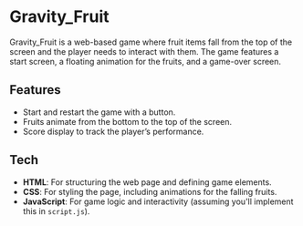 
# Gravity_Fruit

Gravity_Fruit is a web-based game where fruit items fall from the top of the screen and the player needs to interact with them. The game features a start screen, a floating animation for the fruits, and a game-over screen.


## Features 

- Start and restart the game with a button.
- Fruits animate from the bottom to the top of the screen.
- Score display to track the player’s performance.
## Tech 
- **HTML**: For structuring the web page and defining game elements.
- **CSS**: For styling the page, including animations for the falling fruits.
- **JavaScript**: For game logic and interactivity (assuming you'll implement this in `script.js`).

